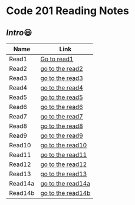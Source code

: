 # Code 201 Reading Notes

## *Intro*:smiley:


|Name|Link
|-----|-----
|Read1|[Go to read1](https://hamzamt99.github.io/reading-notes2/Read1)
|Read2| [go to the read2](https://hamzamt99.github.io/reading-notes2/Read2)
|Read3|[go to the read3](https://hamzamt99.github.io/reading-notes2/Read3)
|Read4|[go to the read4](https://hamzamt99.github.io/reading-notes2/Read4)
|Read5|[go to the read5](https://hamzamt99.github.io/reading-notes2/Read)
|Read6|[go to the read6](https://hamzamt99.github.io/reading-notes2/Read6)
|Read7|[go to the read7](https://hamzamt99.github.io/reading-notes2/read7)
|Read8|[go to the read8](https://hamzamt99.github.io/reading-notes2/Read8)
|Read9|[go to the read9](https://hamzamt99.github.io/reading-notes2/Read9)
|Read10|[go to the read10](https://hamzamt99.github.io/reading-notes2/Read10)
|Read11|[go to the read11](https://hamzamt99.github.io/reading-notes2/Read11)
|Read12|[go to the read12](https://hamzamt99.github.io/reading-notes2/Read12)
|Read13|[go to the read13](https://hamzamt99.github.io/reading-notes2/Read13)
|Read14a|[go to the read14a](https://hamzamt99.github.io/reading-notes2/Read14a)
|Read14b|[go to the read14b](https://hamzamt99.github.io/reading-notes2/Read14b)


